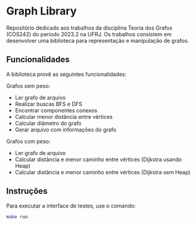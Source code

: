 # Graph Library
Repositório dedicado aos trabalhos da disciplina Teoria dos Grafos (COS242) do período 2023.2 na UFRJ.
Os trabalhos consistem em desenvolver uma biblioteca para representação e manipulação de grafos.

## Funcionalidades
A biblioteca provê as seguintes funcionalidades:

Grafos sem peso:
* Ler grafo de arquivo
* Realizar buscas BFS e DFS
* Encontrar componentes conexos
* Calcular menor distância entre vértices
* Calcular diâmetro do grafo
* Gerar arquivo com informações do grafo

Grafos com peso:
* Ler grafo de arquivo
* Calcular distância e menor caminho entre vértices (Dijkstra usando Heap)
* Calcular distância e menor caminho entre vértices (Dijkstra sem Heap)

## Instruções
Para executar a interface de testes, use o comando:
```bash
make run
```

